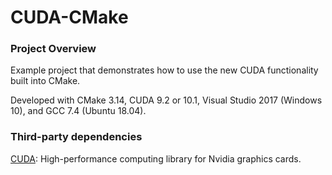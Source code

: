 # CUDA-CMake

### Project Overview
Example project that demonstrates how to use the new CUDA functionality built into CMake.

Developed with CMake 3.14, CUDA 9.2 or 10.1, Visual Studio 2017 (Windows 10), and GCC 7.4 (Ubuntu 18.04).


### Third-party dependencies

[CUDA](https://developer.nvidia.com/cuda-downloads):
High-performance computing library for Nvidia graphics cards.
